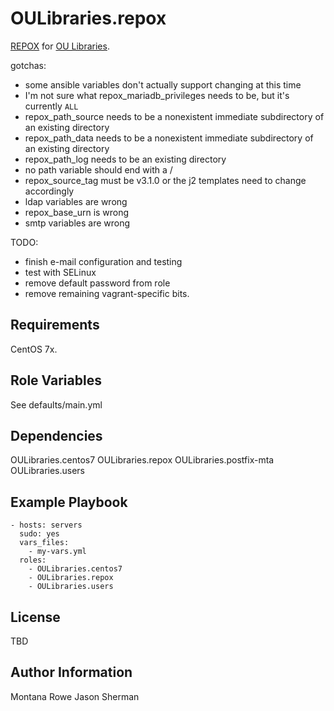 OULibraries.repox
=========

[REPOX](https://github.com/europeana/REPOX "REPOX on github") for [OU Libraries](https://github.com/OULibraries/ "GitHub").

gotchas:
* some ansible variables don't actually support changing at this time
* I'm not sure what repox_mariadb_privileges needs to be, but it's currently `ALL`
* repox_path_source needs to be a nonexistent immediate subdirectory of an existing directory
* repox_path_data needs to be a nonexistent immediate subdirectory of an existing directory
* repox_path_log needs to be an existing directory
* no path variable should end with a /
* repox_source_tag must be v3.1.0 or the j2 templates need to change accordingly
* ldap variables are wrong
* repox_base_urn is wrong
* smtp variables are wrong

TODO:
* finish e-mail configuration and testing
* test with SELinux
* remove default password from role
* remove remaining vagrant-specific bits.


Requirements
------------

CentOS 7x.

Role Variables
--------------

See defaults/main.yml

Dependencies
------------

OULibraries.centos7
OULibraries.repox
OULibraries.postfix-mta
OULibraries.users

Example Playbook
----------------


```
- hosts: servers
  sudo: yes
  vars_files:
    - my-vars.yml
  roles:
    - OULibraries.centos7
    - OULibraries.repox
    - OULibraries.users
```

License
-------

TBD

Author Information
------------------

Montana Rowe
Jason Sherman
